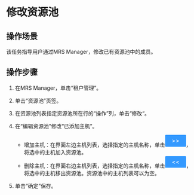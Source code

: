# 修改资源池<a name="ZH-CN_TOPIC_0035271547"></a>

## 操作场景<a name="section617685952000"></a>

该任务指导用户通过MRS Manager，修改已有资源池中的成员。

## 操作步骤<a name="section2442450120011"></a>

1.  在MRS Manager，单击“租户管理”。
2.  单击“资源池”页签。
3.  在资源池列表指定资源池所在行的“操作”列，单击“修改“。
4.  在“编辑资源池”修改“已添加主机”。
    -   增加主机：在界面左边主机列表，选择指定的主机名称，单击![](figures/zh-cn_image_0131789040.png)，将选中的主机加入资源池。
    -   删除主机：在界面右边主机列表，选择指定的主机名称，单击![](figures/zh-cn_image_0131789044.png)，将选中的主机移出资源池。资源池中的主机列表可以为空。

5.  单击“确定”保存。


